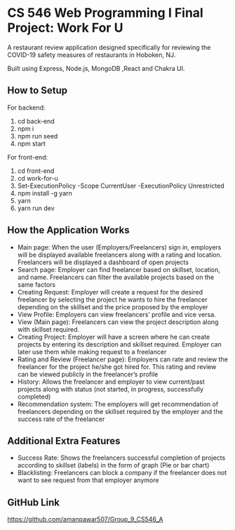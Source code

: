 
# CS 546 Web Programming I Final Project: Work For U
A restaurant review application designed specifically for reviewing the COVID-19 safety measures of restaurants in Hoboken, NJ.

Built using Express, Node.js, MongoDB ,React and Chakra UI.

## How to Setup 
For backend:
1. cd back-end
2. npm i
3. npm run seed
4. npm start

For front-end:
1. cd front-end
2. cd work-for-u
3. Set-ExecutionPolicy -Scope CurrentUser -ExecutionPolicy Unrestricted
4. npm install -g yarn
5. yarn
6. yarn run dev

## How the Application Works
- Main page: When the user (Employers/Freelancers) sign in, employers will be displayed 
available freelancers along with a rating and location. Freelancers will be displayed a dashboard 
of open projects
- Search page: Employer can find freelancer based on skillset, location, and name. Freelancers can 
filter the available projects based on the same factors
- Creating Request: Employer will create a request for the desired freelancer by selecting the 
project he wants to hire the freelancer depending on the skillset and the price proposed by the 
employer
- View Profile: Employers can view freelancers’ profile and vice versa.
- View (Main page): Freelancers can view the project description along with skillset required.
- Creating Project: Employer will have a screen where he can create projects by entering its 
description and skillset required. Employer can later use them while making request to a 
freelancer
- Rating and Review (Freelancer page): Employers can rate and review the freelancer for the 
project he/she got hired for. This rating and review can be viewed publicly in the freelancer’s 
profile
- History: Allows the freelancer and employer to view current/past projects along with status (not 
started, in progress, successfully completed)
- Recommendation system: The employers will get recommendation of freelancers depending on 
the skillset required by the employer and the success rate of the freelancer


## Additional Extra Features
- Success Rate: Shows the freelancers successful completion of projects according to skillset 
(labels) in the form of graph (Pie or bar chart)
- Blacklisting: Freelancers can block a company if the freelancer does not want to see request 
from that employer anymore

## GitHub Link
https://github.com/amanpawar507/Group_9_CS546_A
